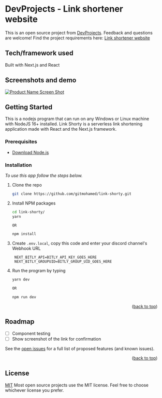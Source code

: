 # DevProjects - Link shortener website

This is an open source project from [DevProjects](http://www.codementor.io/projects). Feedback and questions are welcome!
Find the project requirements here: [Link shortener website](https://www.codementor.io/projects/web/link-shortener-website-brqjanf6zq)

## Tech/framework used
Built with Next.js and React

## Screenshots and demo

[![Product Name Screen Shot][product-screenshot]](https://github.com/gitmohamed/NFTSniper)

<!-- GETTING STARTED -->
## Getting Started

This is a nodejs program that can run on any Windows or Linux machine with NodeJS 16+ installed. Link Shorty is a serverless link shortening application made with React and the Next.js framework.

### Prerequisites

* [Download Node.js](https://nodejs.org/)

### Installation

_To use this app follow the steps below._

1. Clone the repo

   ```sh
   git clone https://github.com/gitmohamed/link-shorty.git
   ```
2. Install NPM packages

   ```sh
   cd link-shorty/
   yarn

   OR
   
   npm install
   ```
3. Create `.env.local`, copy this code and enter your discord channel's Webhook URL

   ```env
    NEXT_BITLY_API=BITLY_API_KEY_GOES_HERE
    NEXT_BITLY_GROUPUID=BITLY_GROUP_UID_GOES_HERE
   ```
4. Run the program by typing
   ```sh
   yarn dev

   OR

   npm run dev
   ```

<p align="right">(<a href="#top">back to top</a>)</p>



<!-- ROADMAP -->
## Roadmap

- [ ] Component testing
- [ ] Show screenshot of the link for confirmation

See the [open issues](https://github.com/gitmohamed/link-shorty/issues) for a full list of proposed features (and known issues).

<p align="right">(<a href="#top">back to top</a>)</p>



## License
[MIT](https://choosealicense.com/licenses/mit/)
Most open source projects use the MIT license. Feel free to choose whichever license you prefer.



[product-screenshot]: https://i.imgur.com/dktYo7d.png